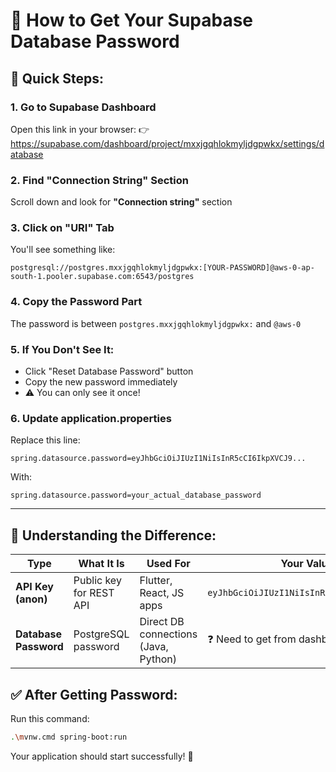# 🔐 How to Get Your Supabase Database Password

## 🎯 Quick Steps:

### 1. Go to Supabase Dashboard
Open this link in your browser:
👉 https://supabase.com/dashboard/project/mxxjgqhlokmyljdgpwkx/settings/database

### 2. Find "Connection String" Section
Scroll down and look for **"Connection string"** section

### 3. Click on "URI" Tab
You'll see something like:
```
postgresql://postgres.mxxjgqhlokmyljdgpwkx:[YOUR-PASSWORD]@aws-0-ap-south-1.pooler.supabase.com:6543/postgres
```

### 4. Copy the Password Part
The password is between `postgres.mxxjgqhlokmyljdgpwkx:` and `@aws-0`

### 5. If You Don't See It:
- Click "Reset Database Password" button
- Copy the new password immediately
- ⚠️ You can only see it once!

### 6. Update application.properties
Replace this line:
```properties
spring.datasource.password=eyJhbGciOiJIUzI1NiIsInR5cCI6IkpXVCJ9...
```

With:
```properties
spring.datasource.password=your_actual_database_password
```

---

## 🔑 Understanding the Difference:

| Type | What It Is | Used For | Your Value |
|------|-----------|----------|------------|
| **API Key (anon)** | Public key for REST API | Flutter, React, JS apps | `eyJhbGciOiJIUzI1NiIsInR5cCI6IkpXVCJ9...` |
| **Database Password** | PostgreSQL password | Direct DB connections (Java, Python) | ❓ Need to get from dashboard |

## ✅ After Getting Password:

Run this command:
```bash
.\mvnw.cmd spring-boot:run
```

Your application should start successfully! 🚀
